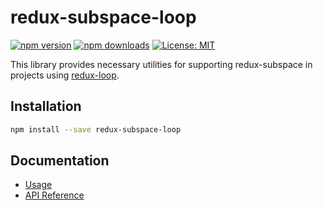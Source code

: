 # redux-subspace-loop

[![npm version](https://img.shields.io/npm/v/redux-subspace-loop.svg?style=flat-square)](https://www.npmjs.com/package/redux-subspace-loop)
[![npm downloads](https://img.shields.io/npm/dm/redux-subspace-loop.svg?style=flat-square)](https://www.npmjs.com/package/redux-subspace-loop)
[![License: MIT](https://img.shields.io/npm/l/redux-subspace-loop.svg?style=flat-square)](/LICENSE.md)

This library provides necessary utilities for supporting redux-subspace in projects using [redux-loop](https://github.com/redux-loop/redux-loop).

## Installation

```sh
npm install --save redux-subspace-loop
```

## Documentation

* [Usage](/packages/redux-subspace-loop/docs/Usage.md)
* [API Reference](/packages/redux-subspace-loop/docs/api/README.md)
